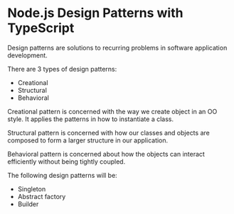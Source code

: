 # Node.js Design Patterns with TypeScript

Design patterns are solutions to recurring problems in software application development.

There are 3 types of design patterns:

- Creational
- Structural
- Behavioral

Creational pattern is concerned with the way we create object in an OO style. It applies the patterns in how to instantiate a class.

Structural pattern is concerned with how our classes and objects are composed to form a larger structure in our application.

Behavioral pattern is concerned about how the objects can interact efficiently without being tightly coupled.

The following design patterns will be:

- Singleton
- Abstract factory
- Builder
